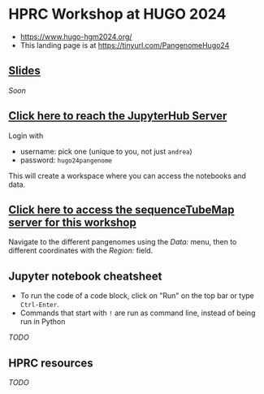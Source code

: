 # HPRC Workshop at HUGO 2024

- https://www.hugo-hgm2024.org/
- This landing page is at https://tinyurl.com/PangenomeHugo24

## [Slides]()

*Soon*

## [Click here to reach the JupyterHub Server]()

Login with 

- username: pick one (unique to you, not just `andrea`)
- password: `hugo24pangenome`

This will create a workspace where you can access the notebooks and data.

## [Click here to access the sequenceTubeMap server for this workshop](http://courtyard.gi.ucsc.edu:2024)

Navigate to the different pangenomes using the *Data:* menu, then to different coordinates with the *Region:* field.

## Jupyter notebook cheatsheet

- To run the code of a code block, click on "Run" on the top bar or type `Ctrl-Enter`.
- Commands that start with `!` are run as command line, instead of being run in Python

*TODO*

## HPRC resources

*TODO*
